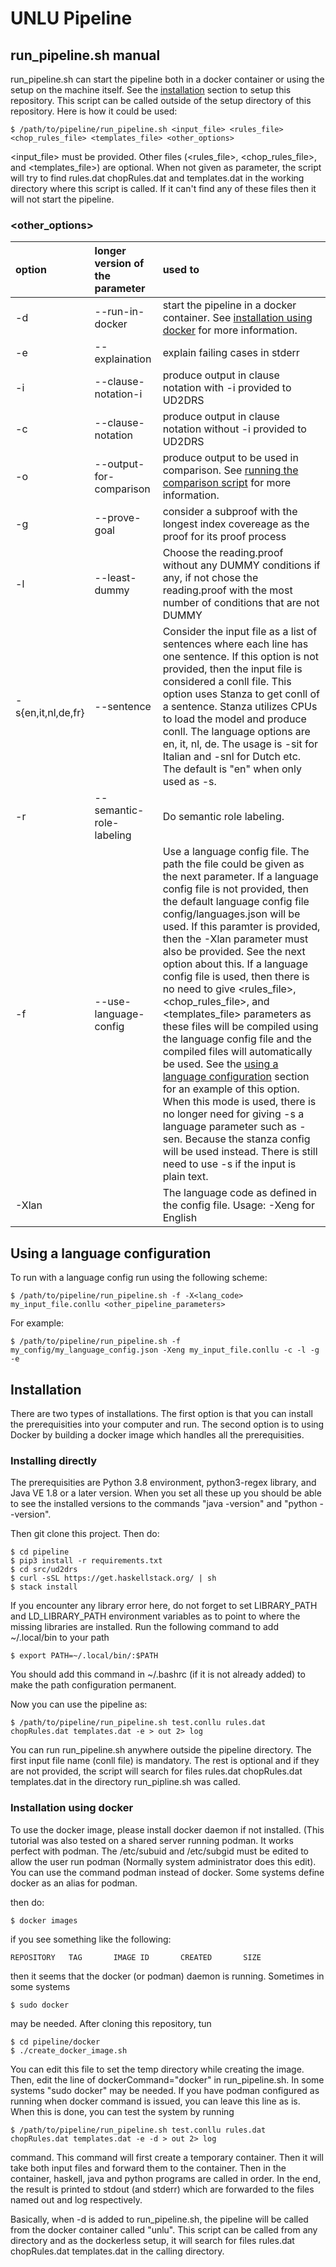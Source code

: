 # UNLU Pipeline

## run\_pipeline.sh manual

run\_pipeline.sh can start the pipeline both in a docker container or using the setup on the machine itself. See the [installation](#installation) section to setup this repository. This script can be called outside of the setup directory of this repository. Here is how it could be used:

    $ /path/to/pipeline/run_pipeline.sh <input_file> <rules_file> <chop_rules_file> <templates_file> <other_options>

<input_file> must be provided. Other files (<rules_file>, <chop_rules_file>, and <templates_file>) are optional. When not given as parameter, the script will try to find rules.dat chopRules.dat and templates.dat in the working directory where this script is called. If it can't find any of these files then it will not start the pipeline.

### <other_options>

| option | longer version of the parameter | used to  |
| :---   | :-| :- |
| -d | --run-in-docker |start the pipeline in a docker container. See [installation using docker](#installation-using-docker) for more information. |
| -e | --explaination | explain failing cases in stderr |
| -i | --clause-notation-i |produce output in clause notation with -i provided to UD2DRS |
| -c | --clause-notation | produce output in clause notation without -i provided to UD2DRS |
| -o | --output-for-comparison| produce output to be used in comparison. See [running the comparison script](#running-the-comparison-script-not-in-docker) for more information. |
| -g | --prove-goal | consider a subproof with the longest index covereage as the proof for its proof process |
| -l | --least-dummy | Choose the reading.proof without any DUMMY conditions if any, if not chose the reading.proof with the most number of conditions that are not DUMMY |
| -s{en,it,nl,de,fr} | --sentence | Consider the input file as a list of sentences where each line has one sentence. If this option is not provided, then the input file is considered a conll file. This option uses Stanza to get conll of a sentence. Stanza utilizes CPUs to load the model and produce conll. The language options are en, it, nl, de. The usage is -sit for Italian and -snl for Dutch etc. The default is "en" when only used as -s. |
| -r | --semantic-role-labeling | Do semantic role labeling.| 
| -f | --use-language-config | Use a language config file. The path the file could be given as the next parameter. If a language config file is not provided, then the default language config file config/languages.json will be used. If this paramter is provided, then the -Xlan parameter must also be provided. See the next option about this. If a language config file is used, then there is no need to give <rules_file>, <chop_rules_file>, and <templates_file> parameters as these files will be compiled using the language config file and the compiled files will automatically be used. See the [using a language configuration](#using-a-language-configuration) section for an example of this option. When this mode is used, there is no longer need for giving -s a language parameter such as -sen. Because the stanza config will be used instead. There is still need to use -s if the input is plain text. |
| -Xlan | | The language code as defined in the config file. Usage: -Xeng for English |

## Using a language configuration

To run with a language config run using the following scheme:

    $ /path/to/pipeline/run_pipeline.sh -f -X<lang_code> my_input_file.conllu <other_pipeline_parameters>

For example:

    $ /path/to/pipeline/run_pipeline.sh -f my_config/my_language_config.json -Xeng my_input_file.conllu -c -l -g -e
 
## Installation

There are two types of installations. The first option is that you can install the prerequisities into your computer and run. The second option is to using Docker by building a docker image which handles all the prerequisities.

### Installing directly

The prerequisities are Python 3.8 environment, python3-regex library, and Java VE 1.8 or a later version. When you set all these up you should be able to see the installed versions to the commands "java -version" and "python --version". 

Then git clone this project.
Then do:

    $ cd pipeline
    $ pip3 install -r requirements.txt
    $ cd src/ud2drs
    $ curl -sSL https://get.haskellstack.org/ | sh
    $ stack install

If you encounter any library error here, do not forget to set LIBRARY\_PATH and LD\_LIBRARY\_PATH environment variables as to point to where the missing libraries are installed.
Run the following command to add ~/.local/bin to your path

    $ export PATH=~/.local/bin/:$PATH

You should add this command in ~/.bashrc (if it is not already added) to make the path configuration permanent. 
  
Now you can use the pipeline as:

    $ /path/to/pipeline/run_pipeline.sh test.conllu rules.dat chopRules.dat templates.dat -e > out 2> log
    
You can run run\_pipeline.sh anywhere outside the pipeline directory. The first input file name (conll file) is mandatory. The rest is optional and if they are not provided, the script will search for files rules.dat chopRules.dat templates.dat in the directory run\_pipline.sh was called.

### Installation using docker

To use the docker image, please install docker daemon if not installed. (This tutorial was also tested on a shared server running podman. It works perfect with podman. The /etc/subuid and /etc/subgid must be edited to allow the user run podman (Normally system administrator does this edit). You can use the command podman instead of docker. Some systems define docker as an alias for podman.

then do:

    $ docker images
    
if you see something like the following:

    REPOSITORY   TAG       IMAGE ID       CREATED       SIZE

then it seems that the docker (or podman) daemon is running. Sometimes in some systems

    $ sudo docker
    
may be needed. After cloning this repository, tun

    $ cd pipeline/docker
    $ ./create_docker_image.sh
    
You can edit this file to set the temp directory while creating the image. Then, edit the line of  dockerCommand="docker" in run\_pipeline.sh. In some systems "sudo docker" may be needed. If you have podman configured as running when docker command is issued, you can leave this line as is. When this is done, you can test the system by running

    $ /path/to/pipeline/run_pipeline.sh test.conllu rules.dat chopRules.dat templates.dat -e -d > out 2> log

command. This command will first create a temporary container. Then it will take both input files and forward them to the container. Then in the container, haskell, java and python programs are called in order. In the end, the result is printed to stdout (and stderr) which are forwarded to the files named out and log respectively.

Basically, when -d is added to run\_pipeline.sh, the pipeline will be called from the docker container called "unlu". This script can be called from any directory and as the dockerless setup, it will search for files  rules.dat chopRules.dat templates.dat in the calling directory.

